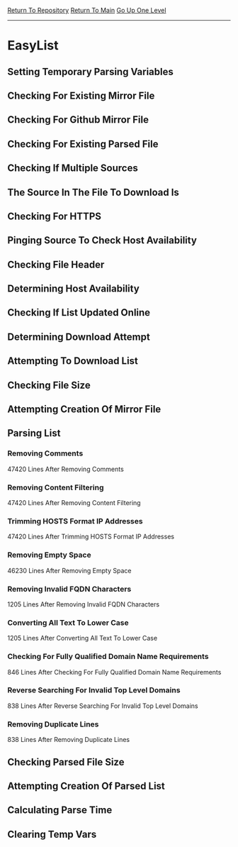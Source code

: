 [Return To Repository](https://github.com/deathbybandaid/piholeparser/)
[Return To Main](https://github.com/deathbybandaid/piholeparser/blob/master/RecentRunLogs/Mainlog.md)
[Go Up One Level](https://github.com/deathbybandaid/piholeparser/blob/master/RecentRunLogs/TopLevelScripts/30-Processing-External-Blacklists.md)
____________________________________
# EasyList
## Setting Temporary Parsing Variables
## Checking For Existing Mirror File
## Checking For Github Mirror File
## Checking For Existing Parsed File
## Checking If Multiple Sources
## The Source In The File To Download Is
## Checking For HTTPS
## Pinging Source To Check Host Availability
## Checking File Header
## Determining Host Availability
## Checking If List Updated Online
## Determining Download Attempt
## Attempting To Download List
## Checking File Size
## Attempting Creation Of Mirror File
## Parsing List
### Removing Comments
47420 Lines After Removing Comments
### Removing Content Filtering
47420 Lines After Removing Content Filtering
### Trimming HOSTS Format IP Addresses
47420 Lines After Trimming HOSTS Format IP Addresses
### Removing Empty Space
46230 Lines After Removing Empty Space
### Removing Invalid FQDN Characters
1205 Lines After Removing Invalid FQDN Characters
### Converting All Text To Lower Case
1205 Lines After Converting All Text To Lower Case
### Checking For Fully Qualified Domain Name Requirements
846 Lines After Checking For Fully Qualified Domain Name Requirements
### Reverse Searching For Invalid Top Level Domains
838 Lines After Reverse Searching For Invalid Top Level Domains
### Removing Duplicate Lines
838 Lines After Removing Duplicate Lines
## Checking Parsed File Size
## Attempting Creation Of Parsed List
## Calculating Parse Time
## Clearing Temp Vars
